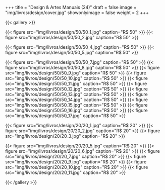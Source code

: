 +++
title = "Design & Artes Manuais (24)"
draft = false
image = "img/livros/design/cover.jpg"
showonlyimage = false
weight = 2
+++
<!--more-->

{{< gallery >}}

{{< figure src="img/livros/design/50/50_1.jpg" caption="R$ 50" >}}
{{< figure src="img/livros/design/50/50_2.jpg" caption="R$ 50" >}}

{{< figure src="img/livros/design/50/50_4.jpg" caption="R$ 50" >}}
{{< figure src="img/livros/design/50/50_5.jpg" caption="R$ 50" >}}

{{< figure src="img/livros/design/50/50_7.jpg" caption="R$ 50" >}}
{{< figure src="img/livros/design/50/50_8.jpg" caption="R$ 50" >}}
{{< figure src="img/livros/design/50/50_9.jpg" caption="R$ 50" >}}
{{< figure src="img/livros/design/50/50_10.jpg" caption="R$ 50" >}}
{{< figure src="img/livros/design/50/50_11.jpg" caption="R$ 50" >}}
{{< figure src="img/livros/design/50/50_12.jpg" caption="R$ 50" >}}
{{< figure src="img/livros/design/50/50_13.jpg" caption="R$ 50" >}}
{{< figure src="img/livros/design/50/50_14.jpg" caption="R$ 50" >}}
{{< figure src="img/livros/design/50/50_15.jpg" caption="R$ 50" >}}
{{< figure src="img/livros/design/50/50_16.jpg" caption="R$ 50" >}}
{{< figure src="img/livros/design/50/50_17.jpg" caption="R$ 50" >}}

{{< figure src="img/livros/design/20/20_1.jpg" caption="R$ 20" >}}
{{< figure src="img/livros/design/20/20_2.jpg" caption="R$ 20" >}}
{{< figure src="img/livros/design/20/20_3.jpg" caption="R$ 20" >}}

{{< figure src="img/livros/design/20/20_5.jpg" caption="R$ 20" >}}
{{< figure src="img/livros/design/20/20_6.jpg" caption="R$ 20" >}}
{{< figure src="img/livros/design/20/20_7.jpg" caption="R$ 20" >}}
{{< figure src="img/livros/design/20/20_9.jpg" caption="R$ 20" >}}
{{< figure src="img/livros/design/20/20_10.jpg" caption="R$ 20" >}}
{{< figure src="img/livros/design/20/20_11.jpg" caption="R$ 20" >}}

{{< /gallery >}}


